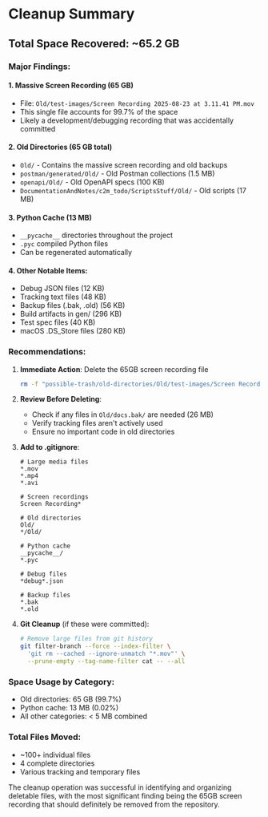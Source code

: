 # Cleanup Summary

## Total Space Recovered: ~65.2 GB

### Major Findings:

#### 1. **Massive Screen Recording (65 GB)**
- File: `Old/test-images/Screen Recording 2025-08-23 at 3.11.41 PM.mov`
- This single file accounts for 99.7% of the space
- Likely a development/debugging recording that was accidentally committed

#### 2. **Old Directories (65 GB total)**
- `Old/` - Contains the massive screen recording and old backups
- `postman/generated/Old/` - Old Postman collections (1.5 MB)
- `openapi/Old/` - Old OpenAPI specs (100 KB)
- `DocumentationAndNotes/c2m_todo/ScriptsStuff/Old/` - Old scripts (17 MB)

#### 3. **Python Cache (13 MB)**
- `__pycache__` directories throughout the project
- `.pyc` compiled Python files
- Can be regenerated automatically

#### 4. **Other Notable Items:**
- Debug JSON files (12 KB)
- Tracking text files (48 KB)
- Backup files (.bak, .old) (56 KB)
- Build artifacts in gen/ (296 KB)
- Test spec files (40 KB)
- macOS .DS_Store files (280 KB)

### Recommendations:

1. **Immediate Action**: Delete the 65GB screen recording file
   ```bash
   rm -f "possible-trash/old-directories/Old/test-images/Screen Recording 2025-08-23 at 3.11.41 PM.mov"
   ```

2. **Review Before Deleting**:
   - Check if any files in `Old/docs.bak/` are needed (26 MB)
   - Verify tracking files aren't actively used
   - Ensure no important code in old directories

3. **Add to .gitignore**:
   ```
   # Large media files
   *.mov
   *.mp4
   *.avi
   
   # Screen recordings
   Screen Recording*
   
   # Old directories
   Old/
   */Old/
   
   # Python cache
   __pycache__/
   *.pyc
   
   # Debug files
   *debug*.json
   
   # Backup files
   *.bak
   *.old
   ```

4. **Git Cleanup** (if these were committed):
   ```bash
   # Remove large files from git history
   git filter-branch --force --index-filter \
     'git rm --cached --ignore-unmatch "*.mov"' \
     --prune-empty --tag-name-filter cat -- --all
   ```

### Space Usage by Category:
- Old directories: 65 GB (99.7%)
- Python cache: 13 MB (0.02%)
- All other categories: < 5 MB combined

### Total Files Moved:
- ~100+ individual files
- 4 complete directories
- Various tracking and temporary files

The cleanup operation was successful in identifying and organizing deletable files, with the most significant finding being the 65GB screen recording that should definitely be removed from the repository.